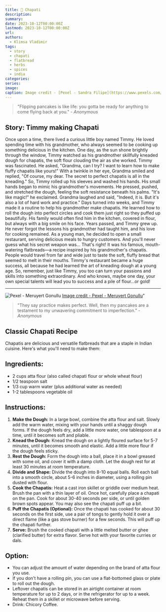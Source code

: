 ```yaml
---
title: 🧩 Chapati
description: 
summary: 
date: 2023-10-12T00:00:00Z
lastmod: 2023-10-12T00:00:00Z
url: 
authors:
  - Klimsa Vladimir
tags:
  - story
  - chapati
  - flatbread
  - herbs
  - spices
  - india
categories: 
series: 
image: 
caption: Image credit - [Pexel - Sandra Filipe](https://www.pexels.com/photo/bread-food-healthy-wood-6183634/)
---
```



> "Flipping pancakes is like life: you gotta be ready for anything to come flying back at you." - *Anonymous*
## Story: Timmy making Chapati
Once upon a time, there lived a curious little boy named Timmy. He loved spending time with his grandmother, who always seemed to be cooking up something delicious in the kitchen. One day, as the sun shone brightly through the window, Timmy watched as his grandmother skillfully kneaded dough for chapatis, the soft flour clouding the air as she worked.
Timmy was fascinated. He asked, "Grandma, can I try? I want to learn how to make fluffy chapatis like yours!" With a twinkle in her eye, Grandma smiled and replied, "Of course, my dear. The secret to perfect chapatis is all in the kneading."
So, Timmy rolled up his sleeves and washed his hands. His small hands began to mimic his grandmother's movements. He pressed, pushed, and stretched the dough, feeling the soft resistance beneath his palms. "It's like magic!" he exclaimed. Grandma laughed and said, "Indeed, it is. But it's also a lot of hard work and practice."
Days turned into weeks, and Timmy made it a routine to help his grandmother make chapatis. He learned how to roll the dough into perfect circles and cook them just right so they puffed up beautifully. His family would often find him in the kitchen, covered in flour, but always with a big smile on his face.
Years passed, and Timmy grew up. He never forgot the lessons his grandmother had taught him, and his love for cooking remained. As a young man, he decided to open a small restaurant, serving delicious meals to hungry customers. And you'll never guess what his secret weapon was...
That's right! It was his famous, mouth-watering flatbreads—a recipe inspired by his grandmother's chapatis. People would travel from far and wide just to taste the soft, fluffy bread that seemed to melt in their mouths. Timmy's restaurant became a huge success, all because he had learned the art of kneading dough at a young age.
So, remember, just like Timmy, you too can turn your passions and skills into something extraordinary. And who knows, maybe one day, your own special talents will lead you to success and a pile of flour...or gold!

---

![Pexel - Meruyert Gonullu](pexels-meruyert-gonullu-8290886.webp "[Image credit - Pexel - Meruyert Gonullu](https://www.pexels.com/photo/a-bot-standing-at-the-table-8290886/)")
[Image credit - Pexel - Meruyert Gonullu](https://www.pexels.com/photo/a-bot-standing-at-the-table-8290886/)"
> "They say practice makes
>  perfect. Well, then my pancakes are a testament to my unwavering commitment to imperfection." - *Anonymous*
## Classic Chapati Recipe
Chapatis are delicious and versatile flatbreads that are a staple in Indian cuisine. Here's what you'll need to make them:
## Ingredients:
* 2 cups atta flour (also called chapati flour or whole wheat flour)
* 1/2 teaspoon salt
* 1/3 cup warm water (plus additional water as needed)
* 1-2 tablespoons vegetable oil
## Instructions:
1. **Make the Dough:** In a large bowl, combine the atta flour and salt. Slowly add the warm water, mixing with your hands until a shaggy dough forms. If the dough feels dry, add a little more water, one tablespoon at a time, until it becomes soft and pliable.
2. **Knead the Dough:** Knead the dough on a lightly floured surface for 5-7 minutes, until it becomes smooth and elastic. Add a little more flour if the dough feels sticky.
3. **Rest the Dough:** Form the dough into a ball, place it in a bowl greased with some oil, and cover it with a damp cloth. Let the dough rest for at least 30 minutes at room temperature.
4. **Divide and Shape:** Divide the dough into 8-10 equal balls. Roll each ball into a smooth circle, about 5-6 inches in diameter, using a rolling pin dusted with flour.
5. **Cook the Chapatis:** Heat a cast iron skillet or griddle over medium heat. Brush the pan with a thin layer of oil. Once hot, carefully place a chapati on the pan. Cook for about 30-40 seconds per side, or until golden brown spots appear. You may also see the chapati puff up a bit.
6. **Puff the Chapatis (Optional):** Once the chapati has cooked for about 30 seconds on the first side, use a pair of tongs to gently hold it over a direct flame (like a gas stove burner) for a few seconds. This will puff up the chapati further.
7. **Serve:** Brush the cooked chapati with a little melted butter or ghee (clarified butter) for extra flavor. Serve hot with your favorite curries or dals.
## Option:
- You can adjust the amount of water depending on the brand of atta flour you use.
- If you don't have a rolling pin, you can use a flat-bottomed glass or plate to roll out the dough.
- Leftover chapatis can be stored in an airtight container at room temperature for up to 2 days, or in the refrigerator for up to a week. Reheat them in a skillet or microwave before serving.
- Drink: Chicory Coffee.